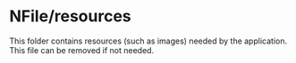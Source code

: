 # NFile/resources

This folder contains resources (such as images) needed by the application. This file can
be removed if not needed.
